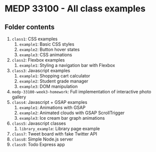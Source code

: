 # MEDP 33100 - All class examples
## Folder contents
1. `class1`: CSS examples
   1. `example1`: Basic CSS styles
   2. `example2`: Button hover states
   3. `example3`: CSS animations
2. `class2`: Flexbox examples
   1. `example1`: Styling a navigation bar with Flexbox
3. `class3`: Javascript examples
   1. `example1`: Shopping cart calculator
   2. `example2`: Student grade manager
   3. `example3`: DOM manipulation
4. `medp-33100-week3-homework`: Full implementation of interactive photo gallery
4. `class4`: Javascript + GSAP examples
   1. `example1`: Animations with GSAP
   2. `example2`: Animated clouds with GSAP ScrollTrigger
   3. `example3`: Ice cream bar graph animations
5. `class5`: Javascript classes
   1. `library_example`: Library page example
6. `class7`: Tweet board with fake Twitter API
7. `class8`: Simple Node.js server
8. `class9`: Todo Express app
